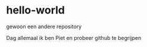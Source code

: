 # hello-world
gewoon een andere repository

Dag allemaal
ik ben Piet en probeer github te begrijpen
